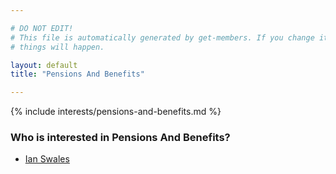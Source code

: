 ```yaml
---

# DO NOT EDIT!
# This file is automatically generated by get-members. If you change it, bad
# things will happen.

layout: default
title: "Pensions And Benefits"

---
```


{% include interests/pensions-and-benefits.md %}

### Who is interested in Pensions And Benefits?


* [Ian Swales](members/ian-swales.html)

